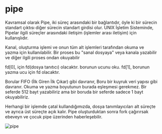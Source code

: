 # pipe

Kavramsal olarak Pipe, iki süreç arasındaki bir bağlantıdır, 
öyle ki bir sürecin standart çıktısı diğer sürecin standart girdisi olur. 
UNIX İşletim Sisteminde, Pipelar ilgili süreçler arasındaki iletişim 
(işlemler arası iletişim) için kullanışlıdır.


Kanal, oluşturma işlemi ve onun tüm alt işlemleri tarafından okuma ve 
yazma için kullanılabilir. Bir proses bu "sanal dosyaya" veya 
kanala yazabilir ve diğer ilgili proses ondan okuyabilir

fd[0], için fd(dosya tanıtıcı) olacaktır. borunun ucunu oku.
fd[1], borunun yazma ucu için fd olacaktır.

Borular FIFO (İlk Giren İlk Çıkar) gibi davranır, Boru bir kuyruk veri yapısı gibi davranır. 
Okuma ve yazma boyutunun burada eşleşmesi gerekmez. 
Bir seferde 512 bayt yazabiliriz ama bir boruda bir seferde sadece 1 bayt okuyabiliriz.

Herhangi bir işlemde çatal kullandığımızda, dosya tanımlayıcıları alt süreçte ve ayrıca üst süreçte açık kalır. 
Pipe oluşturduktan sonra fork çağırırsak ebeveyn ve çocuk pipe üzerinden haberleşebilir.

![pipe](https://media.geeksforgeeks.org/wp-content/uploads/sharing-pipe.jpg)
